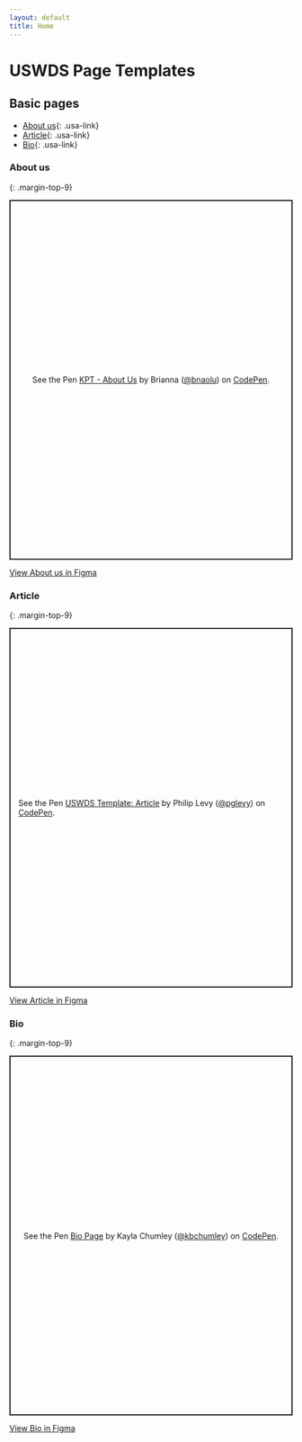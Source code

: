 ```yaml
---
layout: default
title: Home
---
```

# USWDS Page Templates

## Basic pages

- [About us](#about-us){: .usa-link}
- [Article](#article){: .usa-link}
- [Bio](#bio){: .usa-link}

### About us
{: .margin-top-9}

<p class="codepen" data-height="640" data-theme-id="dark" data-default-tab="result" data-user="bnaolu" data-slug-hash="YzNoqJw" style="height: 640px; box-sizing: border-box; display: flex; align-items: center; justify-content: center; border: 2px solid; margin: 1em 0; padding: 1em;" data-pen-title="KPT - About Us">
  <span>See the Pen <a href="https://codepen.io/bnaolu/pen/YzNoqJw">
  KPT - About Us</a> by Brianna (<a href="https://codepen.io/bnaolu">@bnaolu</a>)
  on <a href="https://codepen.io">CodePen</a>.</span>
</p>
<p><a href="https://www.figma.com/file/s0zKIEPUh1k0oW4FDvVeIb/USWDS-Templates-Truss-Lib-v2.10.0?node-id=539%3A2154" class="usa-button usa-button--outline">View About us in Figma</a></p>

### Article
{: .margin-top-9}

<p class="codepen" data-height="640" data-theme-id="dark" data-default-tab="result" data-user="pglevy" data-slug-hash="wvgjyzr" style="height: 640px; box-sizing: border-box; display: flex; align-items: center; justify-content: center; border: 2px solid; margin: 1em 0; padding: 1em;" data-pen-title="USWDS Template: Article">
  <span>See the Pen <a href="https://codepen.io/pglevy/pen/wvgjyzr">
  USWDS Template: Article</a> by Philip Levy (<a href="https://codepen.io/pglevy">@pglevy</a>)
  on <a href="https://codepen.io">CodePen</a>.</span>
</p>
<p><a href="https://www.figma.com/file/s0zKIEPUh1k0oW4FDvVeIb/USWDS-Templates-Truss-Lib-v2.10.0?node-id=539%3A1895" class="usa-button usa-button--outline">View Article in Figma</a></p>

### Bio
{: .margin-top-9}

<p class="codepen" data-height="640" data-theme-id="dark" data-default-tab="result" data-user="kbchumley" data-slug-hash="qBrZJYB" style="height: 640px; box-sizing: border-box; display: flex; align-items: center; justify-content: center; border: 2px solid; margin: 1em 0; padding: 1em;" data-pen-title="Bio Page">
  <span>See the Pen <a href="https://codepen.io/kbchumley/pen/qBrZJYB">
  Bio Page</a> by Kayla Chumley (<a href="https://codepen.io/kbchumley">@kbchumley</a>)
  on <a href="https://codepen.io">CodePen</a>.</span>
</p>
<p><a href="https://www.figma.com/file/s0zKIEPUh1k0oW4FDvVeIb/USWDS-Templates-Truss-Lib-v2.10.0?node-id=539%3A2296" class="usa-button usa-button--outline">View Bio in Figma</a></p>

<!-- Only need to load the JS once -->
<script async src="https://cpwebassets.codepen.io/assets/embed/ei.js"></script>